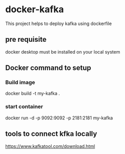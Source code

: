 # docker-kafka
This project helps to deploy kafka using dockerfile

## pre requisite
docker desktop must be installed on your local system


## Docker command to setup

### Build image
docker build -t my-kafka .

### start container
docker run -d -p 9092:9092 -p 2181:2181 my-kafka


## tools to connect kfka locally 
https://www.kafkatool.com/download.html
